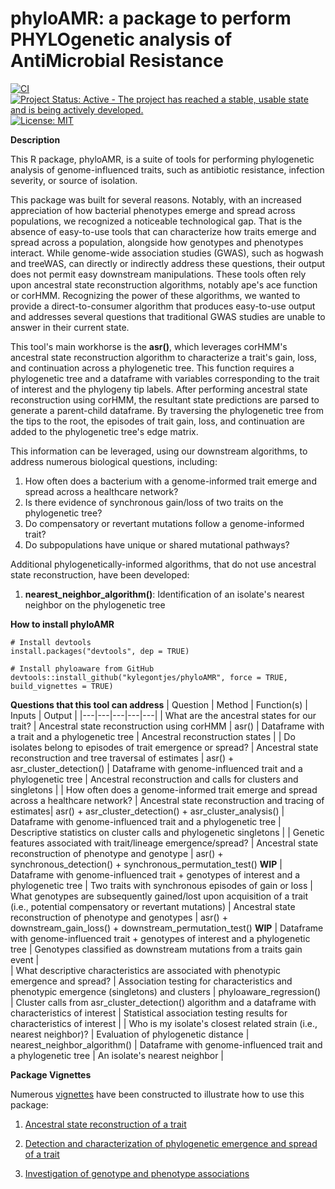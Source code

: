 # phyloAMR: a package to perform PHYLOgenetic analysis of AntiMicrobial Resistance 

[![CI](https://github.com/kylegontjes/phyloAMR/actions/workflows/ci.yml/badge.svg)](https://github.com/kylegontjes/phyloAMR/actions/workflows/ci.yml) 
[![Project Status: Active - The project has reached a stable, usable state and is being actively developed.](https://www.repostatus.org/badges/latest/active.svg)](https://www.repostatus.org/#active)
[![License: MIT](https://img.shields.io/badge/license-MIT-blue.svg)](https://cran.r-project.org/web/licenses/MIT)

**Description**

This R package, phyloAMR, is a suite of tools for performing phylogenetic analysis of genome-influenced traits, such as antibiotic resistance, infection severity, or source of isolation. 

This package was built for several reasons. Notably, with an increased appreciation of how bacterial phenotypes emerge and spread across populations, we recognized a noticeable technological gap. That is the absence of easy-to-use tools that can characterize how traits emerge and spread across a population, alongside how genotypes and phenotypes interact. While genome-wide association studies (GWAS), such as hogwash and treeWAS, can directly or indirectly address these questions, their output does not permit easy downstream manipulations. These tools often rely upon ancestral state reconstruction algorithms, notably ape's ace function or corHMM. Recognizing the power of these algorithms, we wanted to provide a direct-to-consumer algorithm that produces easy-to-use output and addresses several questions that traditional GWAS studies are unable to answer in their current state.
 
This tool's main workhorse is the **asr()**, which leverages corHMM's ancestral state reconstruction algorithm to characterize a trait's gain, loss, and continuation across a phylogenetic tree. This function requires a phylogenetic tree and a dataframe with variables corresponding to the trait of interest and the phylogeny tip labels. After performing ancestral state reconstruction using corHMM, the resultant state predictions are parsed to generate a parent-child dataframe. By traversing the phylogenetic tree from the tips to the root, the episodes of trait gain, loss, and continuation are added to the phylogenetic tree's edge matrix.

This information can be leveraged, using our downstream algorithms, to address numerous biological questions, including: 
1. How often does a bacterium with a genome-informed trait emerge and spread across a healthcare network?
2. Is there evidence of synchronous gain/loss of two traits on the phylogenetic tree?
3. Do compensatory or revertant mutations follow a genome-informed trait?
4. Do subpopulations have unique or shared mutational pathways?  

Additional phylogenetically-informed algorithms, that do not use ancestral state reconstruction, have been developed:
1. **nearest_neighbor_algorithm()**: Identification of an isolate's nearest neighbor on the phylogenetic tree

**How to install phyloAMR**

```
# Install devtools
install.packages("devtools", dep = TRUE)

# Install phyloaware from GitHub
devtools::install_github("kylegontjes/phyloAMR", force = TRUE, build_vignettes = TRUE)
```

**Questions that this tool can address**
| Question | Method | Function(s) | Inputs | Output |
|---|---|---|---|---|
| What are the ancestral states for our trait? | Ancestral state reconstruction using corHMM | asr() | Dataframe with a trait and a phylogenetic tree | Ancestral reconstruction states | 
| Do isolates belong to episodes of trait emergence or spread? | Ancestral state reconstruction and tree traversal of estimates | asr() + asr_cluster_detection() | Dataframe with genome-influenced trait and a phylogenetic tree | Ancestral reconstruction and calls for clusters and singletons | 
| How often does a genome-informed trait emerge and spread across a healthcare network? | Ancestral state reconstruction and tracing of estimates| asr() + asr_cluster_detection() + asr_cluster_analysis() | Dataframe with genome-influenced trait and a phylogenetic tree | Descriptive statistics on cluster calls and phylogenetic singletons | 
| Genetic features associated with trait/lineage emergence/spread? | Ancestral state reconstruction of phenotype and genotype | asr() + synchronous_detection() + synchronous_permutation_test()  **WIP** | Dataframe with genome-influenced trait + genotypes of interest and a phylogenetic tree | Two traits with synchronous episodes of gain or loss 
| What genotypes are subsequently gained/lost upon acquisition of a trait (i.e., potential compensatory or revertant mutations) | Ancestral state reconstruction of phenotype and genotypes | asr() + downstream_gain_loss()  + downstream_permutation_test()  **WIP** | Dataframe with genome-influenced trait + genotypes of interest and a phylogenetic tree | Genotypes classified as downstream mutations from a traits gain event |  
| What descriptive characteristics are associated with phenotypic emergence and spread? | Association testing for characteristics and phenotypic emergence (singletons) and clusters | phyloaware_regression() | Cluster calls from asr_cluster_detection() algorithm and a dataframe with characteristics of interest | Statistical association testing results for characteristics of interest | 
| Who is my isolate's closest related strain (i.e., nearest neighbor)? | Evaluation of phylogenetic distance | nearest_neighbor_algorithm() | Dataframe with genome-influenced trait and a phylogenetic tree | An isolate's nearest neighbor |  

**Package Vignettes**

Numerous [vignettes](https://github.com/kylegontjes/phyloaware/tree/master/vignettes) have been constructed to illustrate how to use this package:

1. [Ancestral state reconstruction of a trait](https://github.com/kylegontjes/phyloAMR/blob/master/vignettes/ancestral_state_reconstruction_of_a_trait.Rmd)

2. [Detection and characterization of phylogenetic emergence and spread of a trait](https://github.com/kylegontjes/phyloAMR/blob/master/vignettes/ancestral_state_reconstruction_cluster_detection.Rmd) 

3. [Investigation of genotype and phenotype associations](https://github.com/kylegontjes/phyloAMR/blob/master/vignettes/ancestral_state_reconstruction_phenotype_genotype_investigations.Rmd)
